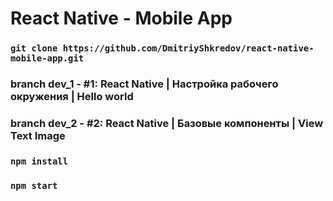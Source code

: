 # React Native - Mobile App

### `git clone https://github.com/DmitriyShkredov/react-native-mobile-app.git`

### branch dev_1 - #1: React Native | Настройка рабочего окружения | Hello world

### branch dev_2 - #2: React Native | Базовые компоненты | View Text Image

### `npm install`

### `npm start`
